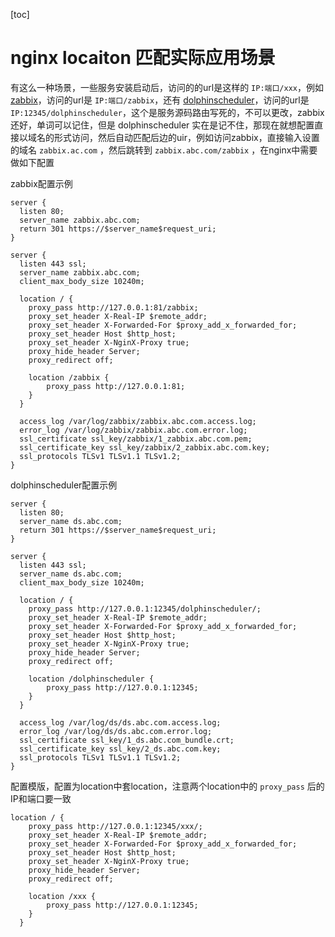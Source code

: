 [toc]

# nginx locaiton 匹配实际应用场景



有这么一种场景，一些服务安装启动后，访问的的url是这样的 `IP:端口/xxx`，例如 [zabbix](https://github.com/zabbix/zabbix)，访问的url是 `IP:端口/zabbix`，还有 [dolphinscheduler](https://github.com/apache/incubator-dolphinscheduler)，访问的url是 `IP:12345/dolphinscheduler`，这个是服务源码路由写死的，不可以更改，zabbix还好，单词可以记住，但是 dolphinscheduler 实在是记不住，那现在就想配置直接以域名的形式访问，然后自动匹配后边的uir，例如访问zabbix，直接输入设置的域名 `zabbix.ac.com` ，然后跳转到 `zabbix.abc.com/zabbix` ，在nginx中需要做如下配置



zabbix配置示例

```nginx
server {
  listen 80;
  server_name zabbix.abc.com;
  return 301 https://$server_name$request_uri;
}

server {
  listen 443 ssl;
  server_name zabbix.abc.com;
  client_max_body_size 10240m;

  location / {
    proxy_pass http://127.0.0.1:81/zabbix;
    proxy_set_header X-Real-IP $remote_addr;
    proxy_set_header X-Forwarded-For $proxy_add_x_forwarded_for;
    proxy_set_header Host $http_host;
    proxy_set_header X-NginX-Proxy true;
    proxy_hide_header Server;
    proxy_redirect off;

    location /zabbix {
        proxy_pass http://127.0.0.1:81;
    }
  }

  access_log /var/log/zabbix/zabbix.abc.com.access.log;
  error_log /var/log/zabbix/zabbix.abc.com.error.log;
  ssl_certificate ssl_key/zabbix/1_zabbix.abc.com.pem;
  ssl_certificate_key ssl_key/zabbix/2_zabbix.abc.com.key;
  ssl_protocols TLSv1 TLSv1.1 TLSv1.2;
}
```





dolphinscheduler配置示例

```nginx
server {
  listen 80;
  server_name ds.abc.com;
  return 301 https://$server_name$request_uri;
}

server {
  listen 443 ssl;
  server_name ds.abc.com;
  client_max_body_size 10240m;

  location / {
    proxy_pass http://127.0.0.1:12345/dolphinscheduler/;
    proxy_set_header X-Real-IP $remote_addr;
    proxy_set_header X-Forwarded-For $proxy_add_x_forwarded_for;
    proxy_set_header Host $http_host;
    proxy_set_header X-NginX-Proxy true;
    proxy_hide_header Server;
    proxy_redirect off;

    location /dolphinscheduler {
        proxy_pass http://127.0.0.1:12345;
    }
  }

  access_log /var/log/ds/ds.abc.com.access.log;
  error_log /var/log/ds/ds.abc.com.error.log;
  ssl_certificate ssl_key/1_ds.abc.com_bundle.crt;
  ssl_certificate_key ssl_key/2_ds.abc.com.key;
  ssl_protocols TLSv1 TLSv1.1 TLSv1.2;
}
```





配置模版，配置为location中套location，注意两个location中的 `proxy_pass` 后的IP和端口要一致

```nginx
location / {
    proxy_pass http://127.0.0.1:12345/xxx/;
    proxy_set_header X-Real-IP $remote_addr;
    proxy_set_header X-Forwarded-For $proxy_add_x_forwarded_for;
    proxy_set_header Host $http_host;
    proxy_set_header X-NginX-Proxy true;
    proxy_hide_header Server;
    proxy_redirect off;

    location /xxx {
        proxy_pass http://127.0.0.1:12345;
    }
  }
```

